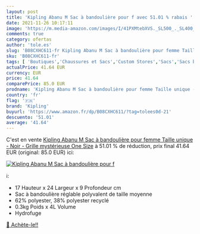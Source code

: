```yaml
---
layout: post
title: 'Kipling Abanu M Sac à bandoulière pour f avec 51.01 % rabais '
date: 2021-11-26 10:17:11
image: 'https://m.media-amazon.com/images/I/41PXMtebXVS._SL500_._SL400_.jpg'
comments: true
category: ofertas
author: 'tole.es'
slug: 'B08CXHC611-fr Kipling Abanu M Sac à bandoulière pour femme Taille unique...'
sku: 'B08CXHC611-fr'
tags: [ 'Boutiques','Chaussures et Sacs','Custom Stores','Sacs','Sacs bandoulière femme','Sacs à main femme','kipling', ]
actualPrice: 41.64 EUR
currency: EUR
price: 41.64
comparePrice: 85.0 EUR
prodname: 'Kipling Abanu M Sac à bandoulière pour femme Taille unique - Noir - Grille mystérieuse  One Size'
country: 'fr'
flag: '🇫🇷'
brand: 'Kipling'
buyurl: 'https://www.amazon.fr/dp/B08CXHC611/?tag=tolees0d-21'
descuento: '51.01'
average: '41.64'
---
```


C'est en vente [Kipling Abanu M Sac à bandoulière pour femme Taille unique - Noir - Grille mystérieuse  One Size](https://www.amazon.fr/dp/B08CXHC611/?tag=tolees0d-21)  à  51.01 % de réduction, prix final  41.64 EUR (original: 85.0 EUR) ici:

[![Kipling Abanu M Sac à bandoulière pour f](https://m.media-amazon.com/images/I/41PXMtebXVS._SL500_._SL400_.jpg)](https://www.amazon.fr/dp/B08CXHC611/?tag=tolees0d-21)

ℹ️:

- 17 Hauteur x 24 Largeur x 9 Profondeur cm
- Sac à bandoulière réglable polyvalent de taille moyenne
- 62% polyester, 38% polyester recyclé
- 0.3kg Poids x 4L Volume
- Hydrofuge

[🛒 Achète-le!!](https://www.amazon.fr/dp/B08CXHC611/?tag=tolees0d-21)

